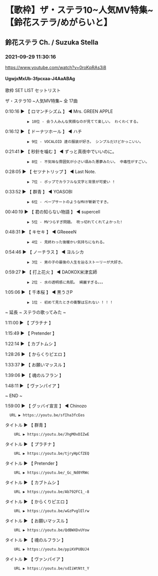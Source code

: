 # 【歌枠】ザ・ステラ10~人気MV特集~【鈴花ステラ/めがらいと】

## 鈴花ステラ Ch. / Suzuka Stella

### 2021-09-29 11:30:16

https://www.youtube.com/watch?v=0roKpRAs3i8

#### UgwjxMxUb-3fpcxaa-J4AaABAg

歌枠  SET LIST セットリスト 

ザ・ステラ10 ~人気MV特集~ 全 17曲



0:10:16 ▶ 【 ロマンチシズム 】 ◀ Mrs. GREEN APPLE

              ▶ 10位 - 会う人みんな笑顔なのが見てて楽しい。 わくわくする。



0:16:12 ▶ 【 ドーナツホール 】 ◀ ハチ

              ▶ 9位 - VOCALOID 達の服装が好き。 シンプルだけどかっこいい。



0:21:41 ▶ 【 秒針を噛む 】 ◀ ずっと真夜中でいいのに。

              ▶ 8位 - 不気味な雰囲気が小さい頃みた悪夢みたい。 中毒性がすごい。



0:28:05 ▶ 【 セツナトリップ 】 ◀ Last Note.

              ▶ 7位 - ポップでカラフルな文字と背景が可愛い !



0:33:52 ▶ 【 群青 】 ◀ YOASOBI

              ▶ 6位 - ペープサートのようなMVが斬新ですき。



00:40:19 ▶ 【 君の知らない物語 】 ◀ supercell

              ▶ 5位 - MVつらすぎ問題。 吹っ切れてくれてよかった!



0:48:31 ▶ 【 キセキ 】 ◀ GReeeeN

              ▶ 4位 - 見終わった後暖かい気持ちになれる。



0:54:46 ▶ 【 ノーチラス 】 ◀ ヨルシカ

              ▶ 3位 - 男の子の最後の人生を辿るストーリーが大好き。



0:59:27 ▶ 【 打上花火 】 ◀ DAOKOX米津玄師

              ▶ 2位 - 水の透明感に鳥肌。 綺麗すぎる。。。



1:05:06 ▶ 【 千本桜 】 ◀ 黒うさP

              ▶ 1位 - 初めて見たときの衝撃は忘れない ! ! !



 ~ 延長 ~ ステラの歌ってみた ~

1:11:00 ▶ 【 プラチナ 】



1:15:49 ▶ 【 Pretender 】



1:22:14 ▶ 【 カブトムシ 】 



1:28:26 ▶ 【 からくりピエロ 】 



1:33:37 ▶ 【 お願いマッスル 】 



1:39:06 ▶ 【 魂のルフラン 】 



1:48:11 ▶ 【 ヴァンパイア 】 



~ END ~

1:59:00 ▶ 【 グッバイ宣言 】 ◀ Chinozo

      URL ▶ https://youtu.be/sfIha3fcEes



タイトル ▶ 【 群青 】

        URL ▶ https://youtu.be/JhgMOvDIZwE



タイトル ▶ 【 プラチナ 】

        URL ▶ https://youtu.be/tjryHpCfZEQ



タイトル ▶ 【 Pretender 】

        URL ▶ https://youtu.be/_Gc_Nd0YRWc



タイトル ▶ 【 カブトムシ 】 

        URL ▶ https://youtu.be/Ab792FC1_-8



タイトル ▶ 【 からくりピエロ 】 

        URL ▶ https://youtu.be/wGzPvglElrw



タイトル ▶ 【 お願いマッスル 】 

        URL ▶ https://youtu.be/QdBWXDvUYow



タイトル ▶ 【 魂のルフラン 】 

        URL ▶ https://youtu.be/ppiKVPUBUJ4



タイトル ▶ 【 ヴァンパイア 】 

        URL ▶ https://youtu.be/sdIiWtNtt_Y

